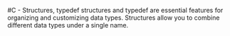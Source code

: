 #C - Structures, typedef 
structures and typedef are essential features for organizing and customizing data types.
Structures allow you to combine different data types under a single name.
